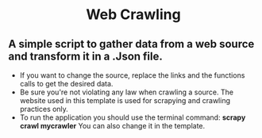 <h1 align="center">
  Web Crawling
</h1>

A simple script to gather data from a web source and transform it in a .Json file.
----------------------------------------------------------------------------------


* If you want to change the source, replace the links and the functions calls to get the desired data.
* Be sure you're not violating any law when crawling a source. The website used in this template is used for scrapying and crawling practices only.
* To run the application you should use the terminal command: **scrapy crawl mycrawler** You can also change it in the template.
